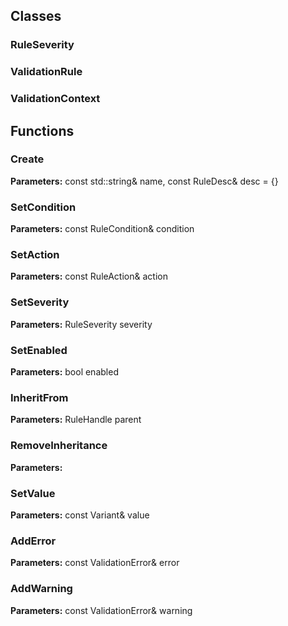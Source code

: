 
## Classes

### RuleSeverity



### ValidationRule



### ValidationContext




## Functions

### Create



**Parameters:** const std::string& name, const RuleDesc& desc = {}

### SetCondition



**Parameters:** const RuleCondition& condition

### SetAction



**Parameters:** const RuleAction& action

### SetSeverity



**Parameters:** RuleSeverity severity

### SetEnabled



**Parameters:** bool enabled

### InheritFrom



**Parameters:** RuleHandle parent

### RemoveInheritance



**Parameters:** 

### SetValue



**Parameters:** const Variant& value

### AddError



**Parameters:** const ValidationError& error

### AddWarning



**Parameters:** const ValidationError& warning
